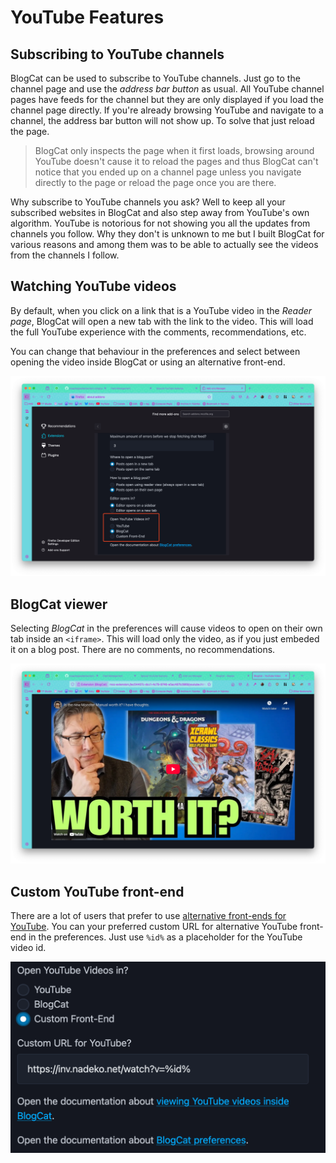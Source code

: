 # YouTube Features

## Subscribing to YouTube channels

BlogCat can be used to subscribe to YouTube channels. Just go to the channel page and use the _address bar button_ as usual. All YouTube channel pages have feeds for the channel but they are only displayed if you load the channel page directly. If you're already browsing YouTube and navigate to a channel, the address bar button will not show up. To solve that just reload the page.

> BlogCat only inspects the page when it first loads, browsing around YouTube doesn't cause it to reload the pages and thus BlogCat can't notice that you ended up on a channel page unless you navigate directly to the page or reload the page once you are there.

Why subscribe to YouTube channels you ask? Well to keep all your subscribed websites in BlogCat and also step away from YouTube's own algorithm. YouTube is notorious for not showing you all the updates from channels you follow. Why they don't is unknown to me but I built BlogCat for various reasons and among them was to be able to actually see the videos from the channels I follow.

## Watching YouTube videos

By default, when you click on a link that is a YouTube video in the _Reader page_, BlogCat will open a new tab with the link to the video. This will load the full YouTube experience with the comments, recommendations, etc.

You can change that behaviour in the preferences and select between opening the video inside BlogCat or using an alternative front-end.

![YouTube preferences](_media/youtube-preferences.png)

## BlogCat viewer

Selecting _BlogCat_ in the preferences will cause videos to open on their own tab inside an `<iframe>`. This will load only the video, as if you just embeded it on a blog post. There are no comments, no recommendations.

![YouTube video inside BlogCat](_media/youtube-embed.png)

## Custom YouTube front-end

There are a lot of users that prefer to use [alternative front-ends for YouTube](https://github.com/mendel5/alternative-front-ends?tab=readme-ov-file#youtube). You can your preferred custom URL for alternative YouTube front-end in the preferences. Just use `%id%` as a placeholder for the YouTube video id.

![YouTube preferences with custom URL](_media/youtube-custom-preferences.png)
